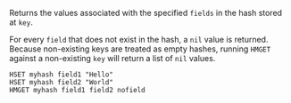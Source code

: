 Returns the values associated with the specified `fields` in the hash stored at
`key`.

For every `field` that does not exist in the hash, a `nil` value is returned.
Because non-existing keys are treated as empty hashes, running `HMGET` against
a non-existing `key` will return a list of `nil` values.

```cli
HSET myhash field1 "Hello"
HSET myhash field2 "World"
HMGET myhash field1 field2 nofield
```

